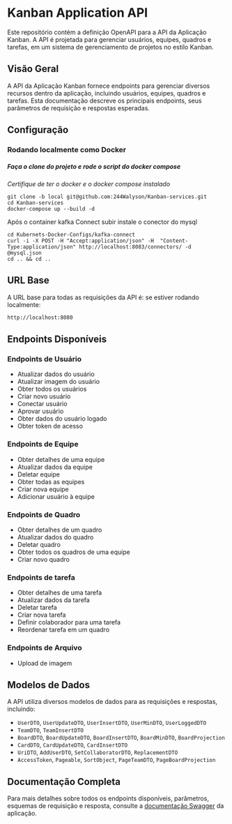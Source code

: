 # Kanban Application API

Este repositório contém a definição OpenAPI para a API da Aplicação Kanban. A API é projetada para gerenciar usuários, equipes, quadros e tarefas, em um sistema de gerenciamento de projetos no estilo Kanban.

## Visão Geral

A API da Aplicação Kanban fornece endpoints para gerenciar diversos recursos dentro da aplicação, incluindo usuários, equipes, quadros e tarefas. Esta documentação descreve os principais endpoints, seus parâmetros de requisição e respostas esperadas.

## Configuração
### Rodando localmente como Docker

##### Faça o clone do projeto e rode o script do docker compose
*Certifique de ter o docker e o docker compose instalado*

```shell
git clone -b local git@github.com:244Walyson/Kanban-services.git
cd Kanban-services
docker-compose up --build -d
```
Após o container kafka Connect subir instale o conector do mysql
```shell
cd Kubernets-Docker-Configs/kafka-connect
curl -i -X POST -H "Accept:application/json" -H  "Content-Type:application/json" http://localhost:8083/connectors/ -d @mysql.json
cd .. && cd ..
```

## URL Base

A URL base para todas as requisições da API é: 
se estiver rodando localmente:
```bash
http://localhost:8080
```

## Endpoints Disponíveis

### Endpoints de Usuário

- Atualizar dados do usuário
- Atualizar imagem do usuário
- Obter todos os usuários
- Criar novo usuário
- Conectar usuário
- Aprovar usuário
- Obter dados do usuário logado
- Obter token de acesso

### Endpoints de Equipe

- Obter detalhes de uma equipe
- Atualizar dados da equipe
- Deletar equipe
- Obter todas as equipes
- Criar nova equipe
- Adicionar usuário à equipe

### Endpoints de Quadro

- Obter detalhes de um quadro
- Atualizar dados do quadro
- Deletar quadro
- Obter todos os quadros de uma equipe
- Criar novo quadro

### Endpoints de tarefa

- Obter detalhes de uma tarefa
- Atualizar dados da tarefa
- Deletar tarefa
- Criar nova tarefa
- Definir colaborador para uma tarefa
- Reordenar tarefa em um quadro

### Endpoints de Arquivo

- Upload de imagem

## Modelos de Dados

A API utiliza diversos modelos de dados para as requisições e respostas, incluindo:

- `UserDTO`, `UserUpdateDTO`, `UserInsertDTO`, `UserMinDTO`, `UserLoggedDTO`
- `TeamDTO`, `TeamInsertDTO`
- `BoardDTO`, `BoardUpdateDTO`, `BoardInsertDTO`, `BoardMinDTO`, `BoardProjection`
- `CardDTO`, `CardUpdateDTO`, `CardInsertDTO`
- `UriDTO`, `AddUserDTO`, `SetCollaboratorDTO`, `ReplacementDTO`
- `AccessToken`, `Pageable`, `SortObject`, `PageTeamDTO`, `PageBoardProjection`

## Documentação Completa

Para mais detalhes sobre todos os endpoints disponíveis, parâmetros, esquemas de requisição e resposta, consulte a [documentação Swagger](http://kanban.rancher.waly.dev.br/swagger-ui.html) da aplicação.


